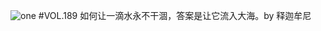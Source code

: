 ![one](http://image.wufazhuce.com/Fjynh393-6RuTswaqTDGWcW-1l56)
#VOL.189
如何让一滴水永不干涸，答案是让它流入大海。by 释迦牟尼